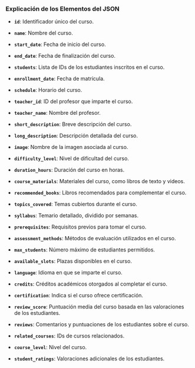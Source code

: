 ### Explicación de los Elementos del JSON

- **`id`**: Identificador único del curso.

- **`name`**: Nombre del curso.

- **`start_date`**: Fecha de inicio del curso.

- **`end_date`**: Fecha de finalización del curso.

- **`students`**: Lista de IDs de los estudiantes inscritos en el curso.

- **`enrollment_date`**: Fecha de matrícula.

- **`schedule`**: Horario del curso.

- **`teacher_id`**: ID del profesor que imparte el curso.

- **`teacher_name`**: Nombre del profesor.

- **`short_description`**: Breve descripción del curso.

- **`long_description`**: Descripción detallada del curso.

- **`image`**: Nombre de la imagen asociada al curso.

- **`difficulty_level`**: Nivel de dificultad del curso.

- **`duration_hours`**: Duración del curso en horas.

- **`course_materials`**: Materiales del curso, como libros de texto y videos.

- **`recommended_books`**: Libros recomendados para complementar el curso.

- **`topics_covered`**: Temas cubiertos durante el curso.

- **`syllabus`**: Temario detallado, dividido por semanas.

- **`prerequisites`**: Requisitos previos para tomar el curso.

- **`assessment_methods`**: Métodos de evaluación utilizados en el curso.

- **`max_students`**: Número máximo de estudiantes permitidos.

- **`available_slots`**: Plazas disponibles en el curso.

- **`language`**: Idioma en que se imparte el curso.

- **`credits`**: Créditos académicos otorgados al completar el curso.

- **`certification`**: Indica si el curso ofrece certificación.

- **`review_score`**: Puntuación media del curso basada en las valoraciones de los estudiantes.

- **`reviews`**: Comentarios y puntuaciones de los estudiantes sobre el curso.

- **`related_courses`**: IDs de cursos relacionados.

- **`course_level`**: Nivel del curso.

- **`student_ratings`**: Valoraciones adicionales de los estudiantes.
